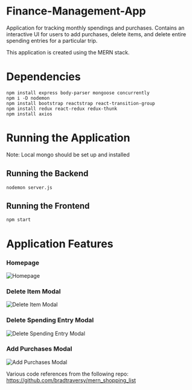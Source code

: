 # Finance-Management-App

Application for tracking monthly spendings and purchases. Contains an interactive UI for users to add purchases, delete items, and delete entire spending entries for a particular trip. 

This application is created using the MERN stack.

# Dependencies

```
npm install express body-parser mongoose concurrently
npm i -D nodemon
npm install bootstrap reactstrap react-transition-group
npm install redux react-redux redux-thunk
npm install axios
```
# Running the Application

Note: Local mongo should be set up and installed

## Running the Backend

```
nodemon server.js
```

## Running the Frontend

```
npm start
```

# Application Features

### Homepage

![Homepage](https://user-images.githubusercontent.com/22532766/126934785-6a4086ab-7906-4b98-8af6-743acb8c9b04.PNG)

### Delete Item Modal

![Delete Item Modal](https://user-images.githubusercontent.com/22532766/126934820-b11adac5-ba21-40e9-878c-2f92718429ee.PNG)

### Delete Spending Entry Modal

![Delete Spending Entry Modal](https://user-images.githubusercontent.com/22532766/126934839-8220fba8-2630-4d28-bbc0-6f5af8ad12af.PNG)

### Add Purchases Modal

![Add Purchases Modal](https://user-images.githubusercontent.com/22532766/126934850-df094850-6411-47e5-a74d-e867f2b43ceb.PNG)

Various code references from the following repo:
https://github.com/bradtraversy/mern_shopping_list
